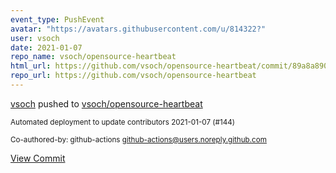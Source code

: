 ```yaml
---
event_type: PushEvent
avatar: "https://avatars.githubusercontent.com/u/814322?"
user: vsoch
date: 2021-01-07
repo_name: vsoch/opensource-heartbeat
html_url: https://github.com/vsoch/opensource-heartbeat/commit/89a8a890e1e290b5c8c48035142eef942803e40c
repo_url: https://github.com/vsoch/opensource-heartbeat
---
```


<a href='https://github.com/vsoch' target='_blank'>vsoch</a> pushed to <a href='https://github.com/vsoch/opensource-heartbeat' target='_blank'>vsoch/opensource-heartbeat</a>

<small>Automated deployment to update contributors 2021-01-07 (#144)

Co-authored-by: github-actions <github-actions@users.noreply.github.com></small>

<a href='https://github.com/vsoch/opensource-heartbeat/commit/89a8a890e1e290b5c8c48035142eef942803e40c' target='_blank'>View Commit</a>